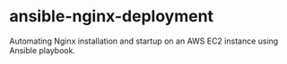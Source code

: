 # ansible-nginx-deployment
Automating Nginx installation and startup on an AWS EC2 instance using Ansible playbook.
